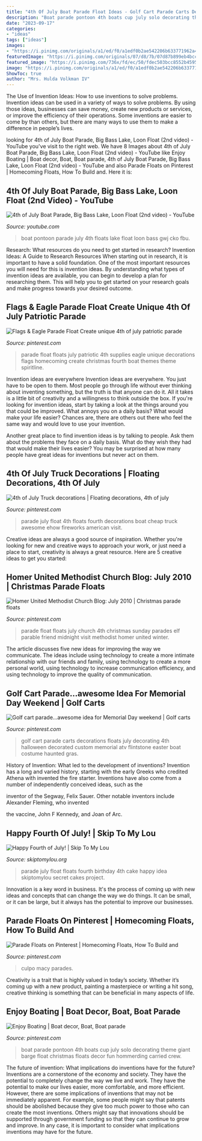 ```yaml
---
title: "4th Of July Boat Parade Float Ideas - Golf Cart Parade Carts Decorations Floats July Decorating 4th Halloween Decorated Custom Memorial Atv Flintstone Easter Boat Costume Haunted Gras"
description: "Boat parade pontoon 4th boats cup july solo decorating theme giant barge float christmas floats decor fun hommerding carried crew"
date: "2023-09-17"
categories:
- "ideas"
tags: ["ideas"]
images:
- "https://i.pinimg.com/originals/a1/ed/f0/a1edf0b2ae542206b633771962a440db.jpg"
featuredImage: "https://i.pinimg.com/originals/07/d8/7b/07d87b899eb4bccb4f3e6df6851b1316.jpg"
featured_image: "https://i.pinimg.com/736x/fd/ec/50/fdec503bcc8552b4595de939e13fb1d3.jpg"
image: "https://i.pinimg.com/originals/a1/ed/f0/a1edf0b2ae542206b633771962a440db.jpg"
ShowToc: true
author: "Mrs. Hulda Volkman IV"
---
```



The Use of Invention Ideas: How to use inventions to solve problems.
Invention ideas can be used in a variety of ways to solve problems. By using those ideas, businesses can save money, create new products or services, or improve the efficiency of their operations. Some inventions are easier to come by than others, but there are many ways to use them to make a difference in people’s lives.

	

		
looking for 4th of July Boat Parade, Big Bass Lake, Loon Float (2nd video) - YouTube you've visit to the right web. We have 8 Images about 4th of July Boat Parade, Big Bass Lake, Loon Float (2nd video) - YouTube like Enjoy Boating | Boat decor, Boat, Boat parade, 4th of July Boat Parade, Big Bass Lake, Loon Float (2nd video) - YouTube and also Parade Floats on Pinterest | Homecoming Floats, How To Build and. Here it is:
		
    
## 4th Of July Boat Parade, Big Bass Lake, Loon Float (2nd Video) - YouTube

<img loading=lazy src="http://i.ytimg.com/vi/fbU_GWJ-cko/maxresdefault.jpg" onerror="this.onerror=null;this.src='https://tse1.mm.bing.net/th?id=OIP.FKB2oyPgJjq3Q8Kio_LX7AHaEK&amp;pid=15.1';" alt="4th of July Boat Parade, Big Bass Lake, Loon Float (2nd video) - YouTube">

_Source: youtube.com_

>boat pontoon parade july 4th floats lake float loon bass gwj cko fbu. 

	

Research: What resources do you need to get started in research?
Invention Ideas: A Guide to Research Resources
When starting out in research, it is important to have a solid foundation. One of the most important resources you will need for this is invention ideas. By understanding what types of invention ideas are available, you can begin to develop a plan for researching them. This will help you to get started on your research goals and make progress towards your desired outcome.

    
## Flags &amp; Eagle Parade Float Create Unique 4th Of July Patriotic Parade

<img loading=lazy src="https://i.pinimg.com/originals/a1/ed/f0/a1edf0b2ae542206b633771962a440db.jpg" onerror="this.onerror=null;this.src='https://tse3.mm.bing.net/th?id=OIP.35R1QhSQhrV3zrH12PHBUgHaFj&amp;pid=15.1';" alt="Flags &amp; Eagle Parade Float Create unique 4th of july patriotic parade">

_Source: pinterest.com_

>parade float floats july patriotic 4th supplies eagle unique decorations flags homecoming create christmas fourth boat themes theme spiritline. 

	

Invention ideas are everywhere
Invention ideas are everywhere. You just have to be open to them. Most people go through life without ever thinking about inventing something, but the truth is that anyone can do it. All it takes is a little bit of creativity and a willingness to think outside the box.
If you're looking for invention ideas, start by taking a look at the things around you that could be improved. What annoys you on a daily basis? What would make your life easier? Chances are, there are others out there who feel the same way and would love to use your invention.

Another great place to find invention ideas is by talking to people. Ask them about the problems they face on a daily basis. What do they wish they had that would make their lives easier? You may be surprised at how many people have great ideas for inventions but never act on them.

    
## 4th Of July Truck Decorations | Floating Decorations, 4th Of July

<img loading=lazy src="https://i.pinimg.com/originals/fb/f1/7b/fbf17bdb0f86232c1c3c8c87ab447e08.jpg" onerror="this.onerror=null;this.src='https://tse1.mm.bing.net/th?id=OIP.bFs8mgSwNDtelrXW9sr0zAHaFj&amp;pid=15.1';" alt="4th of July Truck decorations | Floating decorations, 4th of july">

_Source: pinterest.com_

>parade july float 4th floats fourth decorations boat cheap truck awesome ehow fireworks american visit. 

	

Creative ideas are always a good source of inspiration. Whether you're looking for new and creative ways to approach your work, or just need a place to start, creativity is always a great resource. Here are 5 creative ideas to get you started: 

    
## Homer United Methodist Church Blog: July 2010 | Christmas Parade Floats

<img loading=lazy src="https://i.pinimg.com/originals/37/b1/0a/37b10a40ade50aac7a62dacdd005a35a.jpg" onerror="this.onerror=null;this.src='https://tse4.mm.bing.net/th?id=OIP.AgKA_SxOyKRk6rdwsLmbvgHaDx&amp;pid=15.1';" alt="Homer United Methodist Church Blog: July 2010 | Christmas parade floats">

_Source: pinterest.com_

>parade float floats july church 4th christmas sunday parades elf parable friend midnight visit methodist homer united winter. 

	

The article discusses five new ideas for improving the way we communicate. The ideas include using technology to create a more intimate relationship with our friends and family, using technology to create a more personal world, using technology to increase communication efficiency, and using technology to improve the quality of communication.

    
## Golf Cart Parade...awesome Idea For Memorial Day Weekend | Golf Carts

<img loading=lazy src="https://i.pinimg.com/originals/07/d8/7b/07d87b899eb4bccb4f3e6df6851b1316.jpg" onerror="this.onerror=null;this.src='https://tse3.mm.bing.net/th?id=OIP.o3_3JcB04R-ddwPmnhzwugHaHa&amp;pid=15.1';" alt="Golf cart parade...awesome idea for Memorial Day weekend | Golf carts">

_Source: pinterest.com_

>golf cart parade carts decorations floats july decorating 4th halloween decorated custom memorial atv flintstone easter boat costume haunted gras. 

	

History of Invention: What led to the development of inventions?
Invention has a long and varied history, starting with the early Greeks who credited Athena with invented the
fire starter. Inventions have also come from a number of independently conceived ideas, such as the

inventor of the Segway, Felix Sauer. Other notable inventors include Alexander Fleming, who invented

the vaccine, John F Kennedy, and Joan of Arc.

    
## Happy Fourth Of July! | Skip To My Lou

<img loading=lazy src="https://www.skiptomylou.org/wp-content/uploads/2010/07/Parade-Float1-1.jpg" onerror="this.onerror=null;this.src='https://tse4.mm.bing.net/th?id=OIP.CFLcageYTgCUIuK-isTrPAAAAA&amp;pid=15.1';" alt="Happy Fourth of July! | Skip To My Lou">

_Source: skiptomylou.org_

>parade july float floats fourth birthday 4th cake happy idea skiptomylou secret cakes project. 

	

Innovation is a key word in business. It's the process of coming up with new ideas and concepts that can change the way we do things. It can be small, or it can be large, but it always has the potential to improve our businesses.

    
## Parade Floats On Pinterest | Homecoming Floats, How To Build And

<img loading=lazy src="https://i.pinimg.com/736x/fd/ec/50/fdec503bcc8552b4595de939e13fb1d3.jpg" onerror="this.onerror=null;this.src='https://tse2.mm.bing.net/th?id=OIP._-__48lBgMyCtHPgyG5HPQAAAA&amp;pid=15.1';" alt="Parade Floats on Pinterest | Homecoming Floats, How To Build and">

_Source: pinterest.com_

>culpo macy parades. 

	

Creativity is a trait that is highly valued in today’s society. Whether it’s coming up with a new product, painting a masterpiece or writing a hit song, creative thinking is something that can be beneficial in many aspects of life.

    
## Enjoy Boating | Boat Decor, Boat, Boat Parade

<img loading=lazy src="https://i.pinimg.com/736x/ef/b1/4a/efb14a7223d05aa37b5fa47e85a1dea2.jpg" onerror="this.onerror=null;this.src='https://tse3.mm.bing.net/th?id=OIP.OKkbfDqnLzMrmMqVhQHcGAHaF7&amp;pid=15.1';" alt="Enjoy Boating | Boat decor, Boat, Boat parade">

_Source: pinterest.com_

>boat parade pontoon 4th boats cup july solo decorating theme giant barge float christmas floats decor fun hommerding carried crew. 

	

The future of invention: What implications do inventions have for the future?
Inventions are a cornerstone of the economy and society. They have the potential to completely change the way we live and work. They have the potential to make our lives easier, more comfortable, and more efficient. However, there are some implications of inventions that may not be immediately apparent. For example, some people might say that patents should be abolished because they give too much power to those who can create the most inventions. Others might say that innovations should be supported through government funding so that they can continue to grow and improve. In any case, it is important to consider what implications inventions may have for the future.

